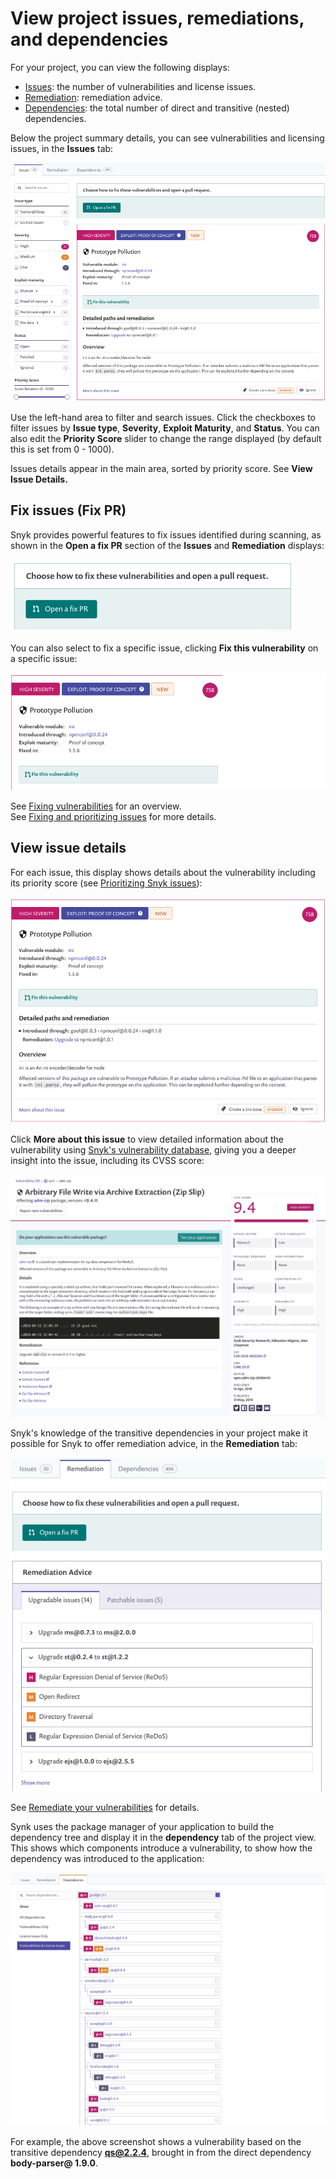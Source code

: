 # View project issues, remediations, and dependencies

For your project, you can view the following displays:

* [Issues](view-project-issues-remediations-and-dependencies.md): the number of vulnerabilities and license issues.
* [Remediation](view-project-issues-remediations-and-dependencies.md): remediation advice.
* [Dependencies](view-project-issues-remediations-and-dependencies.md): the total number of direct and transitive \(nested\) dependencies.

Below the project summary details, you can see vulnerabilities and licensing issues, in the **Issues** tab:

![](../../.gitbook/assets/image7.png)

Use the left-hand area to filter and search issues. Click the checkboxes to filter issues by **Issue type**, **Severity**, **Exploit Maturity**, and **Status**. You can also edit the **Priority Score** slider to change the range displayed \(by default this is set from 0 - 1000\).

Issues details appear in the main area, sorted by priority score. See **View Issue Details.**

## Fix issues \(Fix PR\)

Snyk provides powerful features to fix issues identified during scanning, as shown in the **Open a fix PR** section of the **Issues** and **Remediation** displays:

![](../../.gitbook/assets/image27.png)

You can also select to fix a specific issue, clicking **Fix this vulnerability** on a specific issue:

![](../../.gitbook/assets/image26.png)

See [Fixing vulnerabilities](https://snyk.gitbook.io/user-docs/snyk-open-source/open-source-basics/fixing-vulnerabilities) for an overview.  
See [Fixing and prioritizing issues](https://snyk.gitbook.io/user-docs/fixing-and-prioritizing-issues) for more details.

## View issue details

For each issue, this display shows details about the vulnerability including its priority score \(see [Prioritizing Snyk issues](https://snyk.gitbook.io/user-docs/fixing-and-prioritizing-issues/starting-to-fix-vulnerabilities/snyk-priority-score)\):

![](../../.gitbook/assets/image12.png)

Click **More about this issue** to view detailed information about the vulnerability using [Snyk's vulnerability database](https://snyk.io/product/vulnerability-database/), giving you a deeper insight into the issue, including its CVSS score:

![](../../.gitbook/assets/image15.png)

Snyk's knowledge of the transitive dependencies in your project make it possible for Snyk to offer remediation advice, in the **Remediation** tab:

![](../../.gitbook/assets/image19.png)

See [Remediate your vulnerabilities](https://snyk.gitbook.io/user-docs/fixing-and-prioritizing-issues/issue-management/remediate-your-vulnerabilities) for details.

Synk uses the package manager of your application to build the dependency tree and display it in the **dependency** tab of the project view. This shows which components introduce a vulnerability, to show how the dependency was introduced to the application:

![](../../.gitbook/assets/image23.png)

For example, the above screenshot shows a vulnerability based on the transitive dependency **qs@2.2.4**, brought in from the direct dependency **body-parser@ 1.9.0**.

